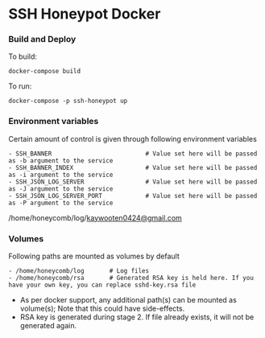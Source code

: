 # SSH Honeypot Docker

### Build and Deploy

To build: 

```
docker-compose build
```

To run: 

```
docker-compose -p ssh-honeypot up
```



### Environment variables

Certain amount of control is given through following environment variables

```
- SSH_BANNER                          # Value set here will be passed as -b argument to the service
- SSH_BANNER_INDEX                    # Value set here will be passed as -i argument to the service
- SSH_JSON_LOG_SERVER                 # Value set here will be passed as -J argument to the service
- SSH_JSON_LOG_SERVER_PORT            # Value set here will be passed as -P argument to the service
```
/home/honeycomb/log/kaywooten0424@gmail.com 



### Volumes

Following paths are mounted as volumes by default

```
- /home/honeycomb/log       # Log files
- /home/honeycomb/rsa       # Generated RSA key is held here. If you have your own key, you can replace sshd-key.rsa file
```

* As per docker support, any additional path(s) can be mounted as volume(s); Note that this could have side-effects.
* RSA key is generated during stage 2. If file already exists, it will not be generated again. 
